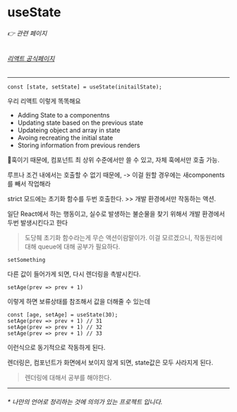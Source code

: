 
# useState

###### 👉 관련 페이지
###### [리액트 공식페이지](https://react.dev/learn/preserving-and-resetting-state)

---

```
const [state, setState] = useState(initailState);
```

우리 리액트 이렇게 똑똑해요
- Adding State to a componentns
- Updating state based on the previous state
- Updateing object and array in state
- Avoing recreating the initial state
- Storing information from previous renders

훅이기 때문에, 컴포넌트 최 상위 수준에서만 쓸 수 있고, 자체 훅에서만 호출 가능.

루프나 조건 내에서는 호출할 수 없기 때문에, -> 이걸 원할 경우에는 새components를 빼서 작업해라

strict 모드에는 초기화 함수를 두번 호출한다. >> 개발 환경에서만 작동하는 액션.

일단 React에서 하는 행동이고, 실수로 발생하는 불순물을 찾기 위해서 개발 환경에서 두번 발생시킨다고 한다


> 도당췌 초기화 함수라는게 무슨 액션이람말이가. 
> 이걸 모르겠으니, 작동원리에 대해 queue에 대해 공부가 필요하다. 
>


```
setSomething
```

다른 값이 들어가게 되면, 다시 렌더링을 촉발시킨다. 

```
setAge(prev => prev + 1)
```

이렇게 하면 보류상태를 참조해서 값을 더해줄 수 있는데


```
const [age, setAge] = useState(30); 
setAge(prev => prev + 1) // 31
setAge(prev => prev + 1) // 32
setAge(prev => prev + 1) // 33
```

이런식으로 동기적으로 작동하게 된다.



렌더링은, 컴포넌트가 화면에서 보이지 않게 되면, state값은 모두 사라지게 된다.
>
> 렌더링에 대해서 공부를 해야한다. 
> 





---
<h6>
* 나만의 언어로 정리하는 것에 의의가 있는 프로젝트 입니다.
</h6>